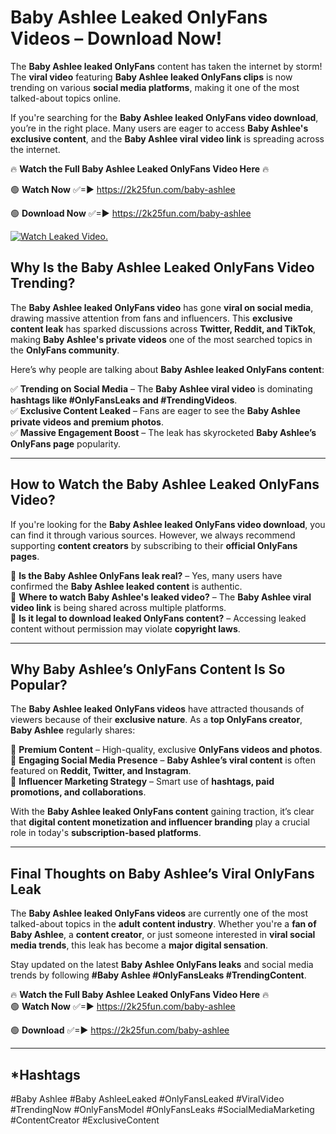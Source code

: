 # Baby Ashlee Leaked OnlyFans Videos – Download Now!

The **Baby Ashlee leaked OnlyFans** content has taken the internet by storm! The **viral video** featuring **Baby Ashlee leaked OnlyFans clips** is now trending on various **social media platforms**, making it one of the most talked-about topics online.  

If you're searching for the **Baby Ashlee leaked OnlyFans video download**, you’re in the right place. Many users are eager to access **Baby Ashlee's exclusive content**, and the **Baby Ashlee viral video link** is spreading across the internet.  

🔥 **Watch the Full Baby Ashlee Leaked OnlyFans Video Here** 🔥  

🟢 **Watch Now** ✅=► https://2k25fun.com/baby-ashlee

🟢 **Download Now** ✅=► https://2k25fun.com/baby-ashlee

[![Watch Leaked Video.](https://miro.medium.com/v2/resize:fit:828/format:webp/1*cilzJN44JGOrTw9NJCrNHA.gif "Watch Leaked Video")](https://2k25fun.com/baby-ashlee)

## **Why Is the Baby Ashlee Leaked OnlyFans Video Trending?**  

The **Baby Ashlee leaked OnlyFans video** has gone **viral on social media**, drawing massive attention from fans and influencers. This **exclusive content leak** has sparked discussions across **Twitter, Reddit, and TikTok**, making **Baby Ashlee's private videos** one of the most searched topics in the **OnlyFans community**.  

Here’s why people are talking about **Baby Ashlee leaked OnlyFans content**:  

✅ **Trending on Social Media** – The **Baby Ashlee viral video** is dominating **hashtags like #OnlyFansLeaks and #TrendingVideos**.  
✅ **Exclusive Content Leaked** – Fans are eager to see the **Baby Ashlee private videos and premium photos**.  
✅ **Massive Engagement Boost** – The leak has skyrocketed **Baby Ashlee’s OnlyFans page** popularity.  

---

## **How to Watch the Baby Ashlee Leaked OnlyFans Video?**  

If you're looking for the **Baby Ashlee leaked OnlyFans video download**, you can find it through various sources. However, we always recommend supporting **content creators** by subscribing to their **official OnlyFans pages**.  

🔹 **Is the Baby Ashlee OnlyFans leak real?** – Yes, many users have confirmed the **Baby Ashlee leaked content** is authentic.  
🔹 **Where to watch Baby Ashlee's leaked video?** – The **Baby Ashlee viral video link** is being shared across multiple platforms.  
🔹 **Is it legal to download leaked OnlyFans content?** – Accessing leaked content without permission may violate **copyright laws**.  

---

## **Why Baby Ashlee’s OnlyFans Content Is So Popular?**  

The **Baby Ashlee leaked OnlyFans videos** have attracted thousands of viewers because of their **exclusive nature**. As a **top OnlyFans creator**, **Baby Ashlee** regularly shares:  

📌 **Premium Content** – High-quality, exclusive **OnlyFans videos and photos**.  
📌 **Engaging Social Media Presence** – **Baby Ashlee’s viral content** is often featured on **Reddit, Twitter, and Instagram**.  
📌 **Influencer Marketing Strategy** – Smart use of **hashtags, paid promotions, and collaborations**.  

With the **Baby Ashlee leaked OnlyFans content** gaining traction, it’s clear that **digital content monetization and influencer branding** play a crucial role in today's **subscription-based platforms**.  

---

## **Final Thoughts on Baby Ashlee’s Viral OnlyFans Leak**  

The **Baby Ashlee leaked OnlyFans videos** are currently one of the most talked-about topics in the **adult content industry**. Whether you're a **fan of Baby Ashlee**, a **content creator**, or just someone interested in **viral social media trends**, this leak has become a **major digital sensation**.  

Stay updated on the latest **Baby Ashlee OnlyFans leaks** and social media trends by following **#Baby Ashlee #OnlyFansLeaks #TrendingContent**.  

🔥 **Watch the Full Baby Ashlee Leaked OnlyFans Video Here** 🔥  
🟢 **Watch Now** ✅=► https://2k25fun.com/baby-ashlee

🟢 **Download** ✅=► https://2k25fun.com/baby-ashlee

---

## *Hashtags
#Baby Ashlee #Baby AshleeLeaked #OnlyFansLeaked #ViralVideo #TrendingNow #OnlyFansModel #OnlyFansLeaks #SocialMediaMarketing #ContentCreator #ExclusiveContent  
